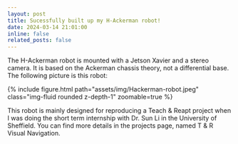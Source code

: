 ```yaml
---
layout: post
title: Sucessfully built up my H-Ackerman robot!
date: 2024-03-14 21:01:00
inline: false
related_posts: false
---
```


The H-Ackerman robot is mounted with a Jetson Xavier and a stereo camera. It is based on the Ackerman chassis theory, not a differential base. The following picture is this robot:

<div class="row mt-3">
    <div class="col-sm mt-3 mt-md-0">
        {% include figure.html path="assets/img/Hackerman-robot.jpeg" class="img-fluid rounded z-depth-1" zoomable=true %}
    </div>
</div>

This robot is mainly designed for reproducing a Teach & Reapt project when I was doing the short term internship with Dr. Sun Li in the University of Sheffield. You can find more details in the projects page, named T & R Visual Navigation.